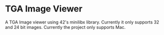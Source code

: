 # TGA Image Viewer

A TGA Image viewer using 42's minilibx library.
Currently it only supports 32 and 24 bit images.
Currently the project only supports Mac.